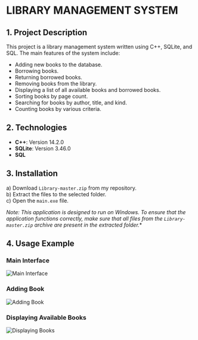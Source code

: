 # LIBRARY MANAGEMENT SYSTEM

## 1. Project Description

This project is a library management system written using C++, SQLite, and SQL. The main features of the system include:

- Adding new books to the database.
- Borrowing books.
- Returning borrowed books.
- Removing books from the library.
- Displaying a list of all available books and borrowed books.
- Sorting books by page count.
- Searching for books by author, title, and kind.
- Counting books by various criteria.

## 2. Technologies

- **C++**: Version 14.2.0
- **SQLite**: Version 3.46.0
- **SQL**

## 3. Installation

a) Download `Library-master.zip` from my repository.  
b) Extract the files to the selected folder.  
c) Open the `main.exe` file.

*Note: This application is designed to run on Windows. To ensure that the application functions correctly, make sure that all files from the `Library-master.zip` archive are present in the extracted folder.**

## 4. Usage Example

### Main Interface
![Main Interface](https://github.com/user-attachments/assets/4de710f3-89d0-4c78-9545-d813a8e97f75)

### Adding Book
![Adding Book](https://github.com/user-attachments/assets/309cb587-7cf5-45ee-a024-eec7d8526030)

### Displaying Available Books
![Displaying Books](https://github.com/user-attachments/assets/f1672bbe-84bb-436c-aaea-7bb1249ada44)

